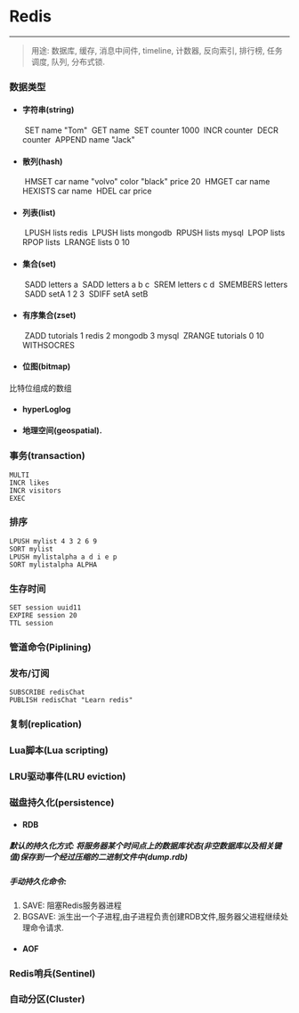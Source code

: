 # Redis
------
>  用途:  数据库, 缓存, 消息中间件, timeline, 计数器, 反向索引, 排行榜, 任务调度, 队列, 分布式锁.

### 数据类型
- #### 字符串(string)
	​	SET name "Tom"
	​	GET name
	​	SET counter 1000
	​	INCR counter 
	​	DECR counter
	​	APPEND name "Jack"
	
- #### 散列(hash)
	​	HMSET car name "volvo" color "black" price 20
	​	HMGET car name
	​	HEXISTS car name
	​	HDEL car price
	
- #### 列表(list)
	​	LPUSH lists redis
	​	LPUSH lists mongodb
	​	RPUSH lists mysql
	​	LPOP lists
	​	RPOP lists
	​	LRANGE lists 0 10
- #### 集合(set)
	​	SADD letters a
	​	SADD letters a b c
	​	SREM letters c d
	​	SMEMBERS letters
	​	SADD setA 1 2 3
	​	SDIFF setA setB
- #### 有序集合(zset)
	​	ZADD tutorials 1 redis 2 mongodb 3 mysql
	​	ZRANGE tutorials 0 10 WITHSOCRES
- #### 位图(bitmap)
比特位组成的数组
- ####  hyperLoglog

- #### 地理空间(geospatial).

### 事务(transaction)
    MULTI
    INCR likes
    INCR visitors
    EXEC
### 排序
    LPUSH mylist 4 3 2 6 9
    SORT mylist
    LPUSH mylistalpha a d i e p
    SORT mylistalpha ALPHA

### 生存时间
    SET session uuid11
    EXPIRE session 20 
    TTL session
### 管道命令(Piplining)

### 发布/订阅
    SUBSCRIBE redisChat
    PUBLISH redisChat "Learn redis"
### 复制(replication)

### Lua脚本(Lua scripting)

### LRU驱动事件(LRU eviction)


### 磁盘持久化(persistence)
- #### RDB
##### 默认的持久化方式: 将服务器某个时间点上的数据库状态(非空数据库以及相关键值)保存到一个经过压缩的二进制文件中(dump.rdb)
##### 手动持久化命令:
1. SAVE: 阻塞Redis服务器进程
2. BGSAVE: 派生出一个子进程,由子进程负责创建RDB文件,服务器父进程继续处理命令请求.
- #### AOF


### Redis哨兵(Sentinel)

### 自动分区(Cluster)


































